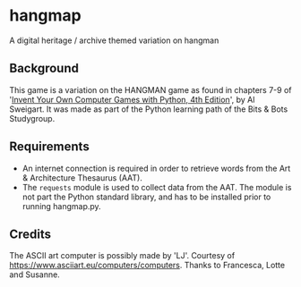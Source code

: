 # hangmap
A digital heritage / archive themed variation on hangman

## Background
This game is a variation on the HANGMAN game as found in chapters 7-9 of '[Invent Your Own Computer Games with Python, 4th Edition](https://inventwithpython.com/invent4thed/)', by Al Sweigart. It was made as part of the Python learning path of the Bits & Bots Studygroup.

## Requirements
* An internet connection is required in order to retrieve words from the Art & Architecture Thesaurus (AAT).
* The `requests` module is used to collect data from the AAT. The module is not part the Python standard library, and has to be installed prior to running hangmap.py.

## Credits
The ASCII art computer is possibly made by 'LJ'. Courtesy of https://www.asciiart.eu/computers/computers.
Thanks to Francesca, Lotte and Susanne.
